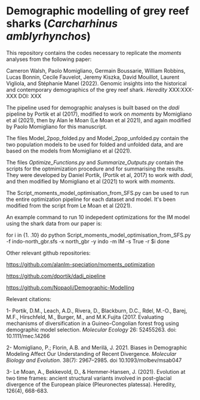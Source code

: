 # Demographic modelling of grey reef sharks (*Carcharhinus amblyrhynchos*)
This repository contains the codes necessary to replicate the *moments* analyses from the following paper: 

Cameron Walsh, Paolo Momigliano, Germain Boussarie, William Robbins, Lucas Bonnin, Cecile Fauvelot, Jeremy Kiszka, David Mouillot, Laurent Vigliola, and Stéphanie Manel (2022). Genomic insights into the historical and contemporary demographics of the grey reef shark. *Heredity* XXX:XXX-XXX DOI: XXX 

The pipeline used for demographic analyses is built based on the *dadi* pipeline by Portik et al (2017),  modified to work on *moments* by Momigliano et al (2021),  then by Alan le Moan (Le Moan et al 2021), and again modified by Paolo Momigliano for this manuscript. 

The files Model_2pop_folded.py and Model_2pop_unfolded.py contain the two population models to be used for folded and unfolded data, and are based on the models from Momigliano et al (2021). 

The files *Optimize_Functions.py* and *Summarize_Outputs.py* contain the scripts for the optmimization procedure and for summarising the results. They were developed by Daniel Portik, (Portik et al, 2017) to work with *dadi*, and then modified by Momigliano et al (2021) to work with *moments*. 

The Script_moments_model_optimisation_from_SFS.py can be used to run the entire optimization pipeline for each dataset and model. It's been modified from the script from Le Moan et al (2021). 

An example command to run 10 indepedent optimizations for the IM model using the shark data from our paper is: 

for i in {1. .10}
do
 python Script_moments_model_optimisation_from_SFS.py  -f indo-north_gbr.sfs  -x north_gbr -y indo -m IM -s True -r $i
done

Other relevant github repositories: 

https://github.com/alanlm-speciation/moments_optimization

https://github.com/dportik/dadi_pipeline

https://github.com/Nopaoli/Demographic-Modelling

Relevant citations: 

1-	Portik, D.M., Leach, A.D., Rivera, D., Blackburn, D.C., Rdel, M.-O., Barej, M.F., Hirschfeld, M., Burger, M., and M.K.Fujita (2017. Evaluating mechanisms of diversification in a Guineo-Congolian forest frog using demographic model selection. *Molecular Ecology* 26: 52455263. doi: 10.1111/mec.14266

2-	Momigliano, P.; Florin, A.B.  and  Merilä, J. 2021. Biases in Demographic  Modeling Affect Our Understanding of Recent Divergence. *Molecular Biology and Evolution*. 38(7): 2967–2985. doi 10.1093/molbev/msab047

3-  Le Moan, A., Bekkevold, D., & Hemmer-Hansen, J. (2021). Evolution at two time frames: ancient structural variants involved in post-glacial divergence of the European plaice (Pleuronectes platessa). Heredity, 126(4), 668-683.


